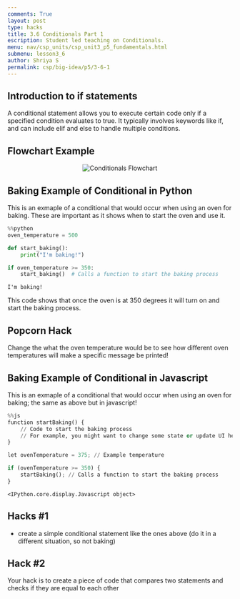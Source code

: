 ```yaml
---
comments: True
layout: post
type: hacks
title: 3.6 Conditionals Part 1
escription: Student led teaching on Conditionals.
menu: nav/csp_units/csp_unit3_p5_fundamentals.html
submenu: lesson3_6
author: Shriya S
permalink: csp/big-idea/p5/3-6-1
---
```


## Introduction to if statements
A conditional statement allows you to execute certain code only if a specified condition evaluates to true. It typically involves keywords like if, and can include elif and else to handle multiple conditions.

## Flowchart Example
<div style="text-align: center;"><img src="{{site.baseurl}}/images/csp-period-5-flowcharts/conditional.png" alt="Conditionals Flowchart"></div>

## Baking Example of Conditional in **Python**
This is an exmaple of a conditional that would occur when using an oven for baking. These are important as it shows when to start the oven and use it. 



```python
%%python
oven_temperature = 500

def start_baking():
    print("I'm baking!")

if oven_temperature >= 350:
    start_baking()  # Calls a function to start the baking process
```

    I'm baking!


This code shows that once the oven is at 350 degrees it will turn on and start the baking process. 

## Popcorn Hack
Change the what the oven temperature would be to see how different oven temperatures will make a specific message be printed!

## Baking Example of Conditional in **Javascript**
This is an exmaple of a conditional that would occur when using an oven for baking; the same as above but in javascript!


```python
%%js
function startBaking() {
    // Code to start the baking process
    // For example, you might want to change some state or update UI here
}

let ovenTemperature = 375; // Example temperature

if (ovenTemperature >= 350) {
    startBaking(); // Calls a function to start the baking process
}

```


    <IPython.core.display.Javascript object>


## Hacks #1
- create a simple conditional statement like the ones above (do it in a different situation, so not baking)

## Hack #2 
Your hack is to create a piece of code that compares two statements and checks if they are equal to each other
